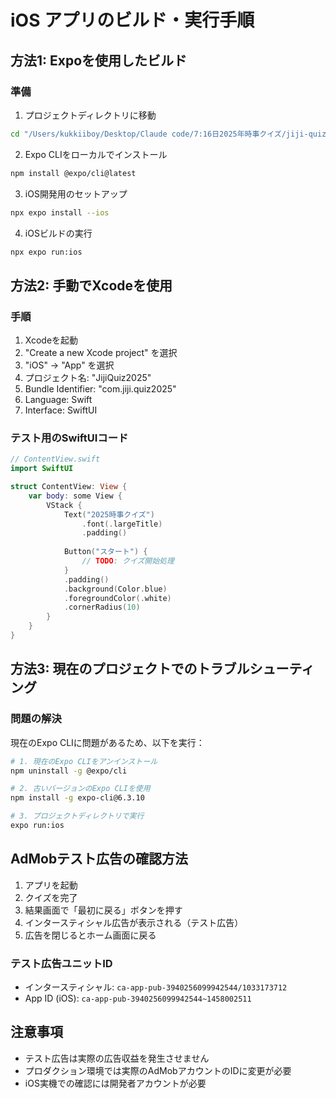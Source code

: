 # iOS アプリのビルド・実行手順

## 方法1: Expoを使用したビルド

### 準備
1. プロジェクトディレクトリに移動
```bash
cd "/Users/kukkiiboy/Desktop/Claude code/7:16日2025年時事クイズ/jiji-quiz-2025"
```

2. Expo CLIをローカルでインストール
```bash
npm install @expo/cli@latest
```

3. iOS開発用のセットアップ
```bash
npx expo install --ios
```

4. iOSビルドの実行
```bash
npx expo run:ios
```

## 方法2: 手動でXcodeを使用

### 手順
1. Xcodeを起動
2. "Create a new Xcode project" を選択
3. "iOS" → "App" を選択
4. プロジェクト名: "JijiQuiz2025"
5. Bundle Identifier: "com.jiji.quiz2025"
6. Language: Swift
7. Interface: SwiftUI

### テスト用のSwiftUIコード
```swift
// ContentView.swift
import SwiftUI

struct ContentView: View {
    var body: some View {
        VStack {
            Text("2025時事クイズ")
                .font(.largeTitle)
                .padding()
            
            Button("スタート") {
                // TODO: クイズ開始処理
            }
            .padding()
            .background(Color.blue)
            .foregroundColor(.white)
            .cornerRadius(10)
        }
    }
}
```

## 方法3: 現在のプロジェクトでのトラブルシューティング

### 問題の解決
現在のExpo CLIに問題があるため、以下を実行：

```bash
# 1. 現在のExpo CLIをアンインストール
npm uninstall -g @expo/cli

# 2. 古いバージョンのExpo CLIを使用
npm install -g expo-cli@6.3.10

# 3. プロジェクトディレクトリで実行
expo run:ios
```

## AdMobテスト広告の確認方法

1. アプリを起動
2. クイズを完了
3. 結果画面で「最初に戻る」ボタンを押す
4. インタースティシャル広告が表示される（テスト広告）
5. 広告を閉じるとホーム画面に戻る

### テスト広告ユニットID
- インタースティシャル: `ca-app-pub-3940256099942544/1033173712`
- App ID (iOS): `ca-app-pub-3940256099942544~1458002511`

## 注意事項
- テスト広告は実際の広告収益を発生させません
- プロダクション環境では実際のAdMobアカウントのIDに変更が必要
- iOS実機での確認には開発者アカウントが必要